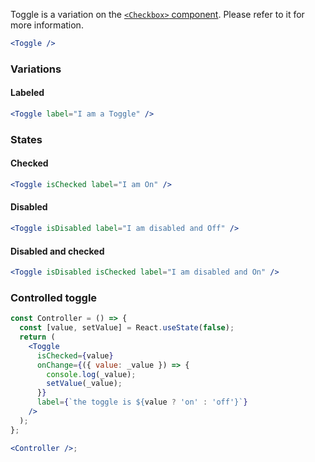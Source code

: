 Toggle is a variation on the [`<Checkbox>` component](#checkbox).
Please refer to it for more information.

```jsx
<Toggle />
```

### Variations

#### Labeled

```jsx
<Toggle label="I am a Toggle" />
```

### States

#### Checked

```jsx
<Toggle isChecked label="I am On" />
```

#### Disabled

```jsx
<Toggle isDisabled label="I am disabled and Off" />
```

#### Disabled and checked

```jsx
<Toggle isDisabled isChecked label="I am disabled and On" />
```

### Controlled toggle

```jsx
const Controller = () => {
  const [value, setValue] = React.useState(false);
  return (
    <Toggle
      isChecked={value}
      onChange={({ value: _value }) => {
        console.log(_value);
        setValue(_value);
      }}
      label={`the toggle is ${value ? 'on' : 'off'}`}
    />
  );
};

<Controller />;
```
